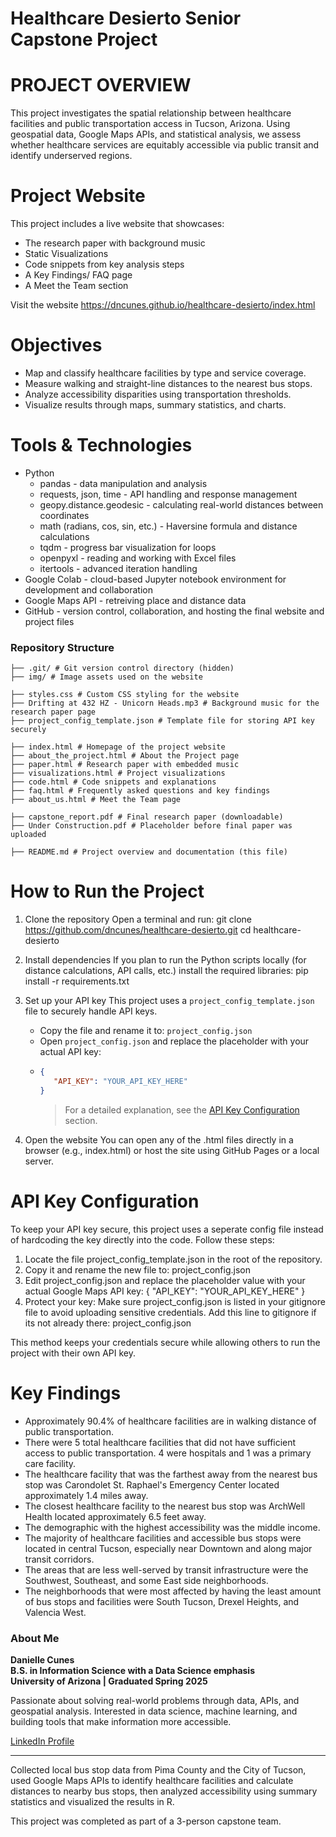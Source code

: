 # Healthcare Desierto Senior Capstone Project

# PROJECT OVERVIEW
This project investigates the spatial relationship between healthcare facilities and public transportation access in Tucson, Arizona. Using geospatial data, Google Maps APIs, and statistical analysis, we assess whether healthcare services are equitably accessible via public transit and identify underserved regions.

# Project Website
This project includes a live website that showcases:
  - The research paper with background music
  - Static Visualizations
  - Code snippets from key analysis steps
  - A Key Findings/ FAQ page
  - A Meet the Team section

Visit the website
https://dncunes.github.io/healthcare-desierto/index.html

# Objectives
- Map and classify healthcare facilities by type and service coverage.
- Measure walking and straight-line distances to the nearest bus stops.
- Analyze accessibility disparities using transportation thresholds.
- Visualize results through maps, summary statistics, and charts.

# Tools & Technologies
- Python
  - pandas - data manipulation and analysis
  - requests, json, time - API handling and response management
  - geopy.distance.geodesic - calculating real-world distances between coordinates
  - math (radians, cos, sin, etc.) - Haversine formula and distance calculations
  - tqdm - progress bar visualization for loops
  - openpyxl - reading and working with Excel files
  - itertools - advanced iteration handling
- Google Colab - cloud-based Jupyter notebook environment for development and collaboration
- Google Maps API - retreiving place and distance data
- GitHub - version control, collaboration, and hosting the final website and project files

### Repository Structure
```
├── .git/ # Git version control directory (hidden)
├── img/ # Image assets used on the website

├── styles.css # Custom CSS styling for the website
├── Drifting at 432 HZ - Unicorn Heads.mp3 # Background music for the research paper page
├── project_config_template.json # Template file for storing API key securely

├── index.html # Homepage of the project website
├── about_the_project.html # About the Project page
├── paper.html # Research paper with embedded music
├── visualizations.html # Project visualizations
├── code.html # Code snippets and explanations
├── faq.html # Frequently asked questions and key findings
├── about_us.html # Meet the Team page

├── capstone_report.pdf # Final research paper (downloadable)
├── Under Construction.pdf # Placeholder before final paper was uploaded

├── README.md # Project overview and documentation (this file)
```
# How to Run the Project

1. Clone the repository
   Open a terminal and run:
   git clone https://github.com/dncunes/healthcare-desierto.git
   cd healthcare-desierto
2. Install dependencies
   If you plan to run the Python scripts locally (for distance calculations, API calls, etc.) install the required libraries:
   pip install -r requirements.txt
3. Set up your API key
   This project uses a `project_config_template.json` file to securely handle API keys.
   
   - Copy the file and rename it to: `project_config.json`
   - Open `project_config.json` and replace the placeholder with your actual API key:
   - ```json
     {
        "API_KEY": "YOUR_API_KEY_HERE"
     }
     ```
     > For a detailed explanation, see the [API Key Configuration](#-api-key-configuration) section.
  5. Open the website
     You can open any of the .html files directly in a browser (e.g., index.html) or host the site using GitHub Pages or a local server.

# API Key Configuration
To keep your API key secure, this project uses a seperate config file instead of hardcoding the key directly into the code.
Follow these steps:
  1. Locate the file project_config_template.json in the root of the repository.
  2. Copy it and rename the new file to:
     project_config.json
3. Edit project_config.json and replace the placeholder value with your actual Google Maps API key:
   {
  "API_KEY": "YOUR_API_KEY_HERE"
   }
4. Protect your key:
   Make sure project_config.json is listed in your gitignore file to avoid uploading sensitive credentials.
   Add this line to gitignore if its not already there:
   project_config.json
   
This method keeps your credentials secure while allowing others to run the project with their own API key.

# Key Findings

- Approximately 90.4% of healthcare facilities are in walking distance of public transportation.
- There were 5 total healthcare facilities that did not have sufficient access to public transportation. 4 were hospitals and 1 was a primary care facility.
- The healthcare facility that was the farthest away from the nearest bus stop was Carondolet St. Raphael's Emergency Center located approximately 1.4 miles away.
- The closest healthcare facility to the nearest bus stop was ArchWell Health located approximately 6.5 feet away.
- The demographic with the highest accessibility was the middle income.
- The majority of healthcare facilities and accessible bus stops were located in central Tucson, especially near Downtown and along major transit corridors.
- The areas that are less well-served by transit infrastructure were the Southwest, Southeast, and some East side neighborhoods.
- The neighborhoods that were most affected by having the least amount of bus stops and facilities were South Tucson, Drexel Heights, and Valencia West.

### About Me

**Danielle Cunes**  
**B.S. in Information Science with a Data Science emphasis**  
**University of Arizona | Graduated Spring 2025**  

Passionate about solving real-world problems through data, APIs, and geospatial analysis.
Interested in data science, machine learning, and building tools that make information more accessible.

[LinkedIn Profile](https://www.linkedin.com/in/daniellecunes/)

---

Collected local bus stop data from Pima County and the City of Tucson, used Google Maps APIs to identify healthcare facilities and calculate distances to nearby bus stops, then analyzed accessibility using summary statistics and visualized the results in R.

This project was completed as part of a 3-person capstone team.
